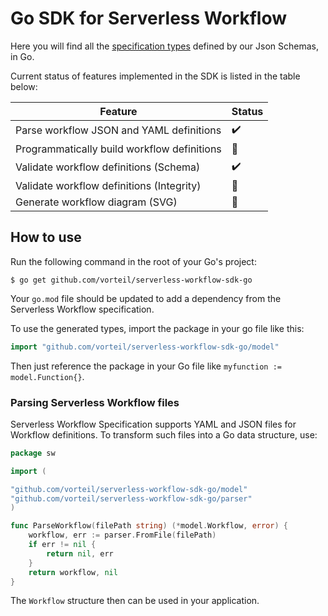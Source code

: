 # Go SDK for Serverless Workflow

Here you will find all the [specification types](https://github.com/serverlessworkflow/specification/blob/master/schema/workflow.json) defined by our Json Schemas, in Go.

Current status of features implemented in the SDK is listed in the table below:

| Feature                                     | Status             |
|-------------------------------------------- | ------------------ |
| Parse workflow JSON and YAML definitions    | :heavy_check_mark: | 
| Programmatically build workflow definitions | :no_entry_sign:    |
| Validate workflow definitions (Schema)      | :heavy_check_mark: |
| Validate workflow definitions (Integrity)   | :no_entry_sign:    |
| Generate workflow diagram (SVG)             | :no_entry_sign:    |

## How to use

Run the following command in the root of your Go's project:

```shell script
$ go get github.com/vorteil/serverless-workflow-sdk-go
```

Your `go.mod` file should be updated to add a dependency from the Serverless Workflow specification.

To use the generated types, import the package in your go file like this:

```go
import "github.com/vorteil/serverless-workflow-sdk-go/model"
```

Then just reference the package in your Go file like `myfunction := model.Function{}`.

### Parsing Serverless Workflow files

Serverless Workflow Specification supports YAML and JSON files for Workflow definitions.
To transform such files into a Go data structure, use:

```go
package sw

import (

"github.com/vorteil/serverless-workflow-sdk-go/model"
"github.com/vorteil/serverless-workflow-sdk-go/parser"
)

func ParseWorkflow(filePath string) (*model.Workflow, error) {
	workflow, err := parser.FromFile(filePath)
    if err != nil {
        return nil, err
    } 
    return workflow, nil
} 
```

The `Workflow` structure then can be used in your application. 